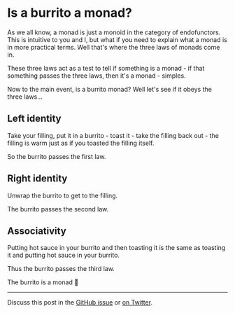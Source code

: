 # Is a burrito a monad?

As we all know, a monad is just a monoid in the category of endofunctors. This is intuitive to you and I, but what if you need to explain what a monad is in more practical terms. Well that's where the three laws of monads come in.

These three laws act as a test to tell if something is a monad - if that something passes the three laws, then it's a monad - simples.

Now to the main event, is a burrito monad? Well let's see if it obeys the three laws...

## Left identity

Take your filling, put it in a burrito - toast it - take the filling back out - the filling is warm just as if you toasted the filling itself. 

So the burrito passes the first law.

## Right identity 

Unwrap the burrito to get to the filling. 

The burrito passes the second law.

## Associativity

Putting hot sauce in your burrito and then toasting it is the same as toasting it and putting hot sauce in your burrito. 

Thus the burrito passes the third law.

The burrito is a monad 🌯

---

Discuss this post in the [GitHub issue](https://github.com/tom-sherman/blog/issues/1) or [on Twitter](https://twitter.com/tomus_sherman/status/1281960295024517123?s=19).
